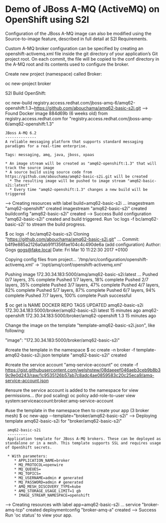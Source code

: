 # Demo of JBoss A-MQ (ActiveMQ) on OpenShift using S2I

Configuration of the JBoss A-MQ image can also be modified using the Source-to-image feature, 
described in full detail at S2I Requirements.

Custom A-MQ broker configuration can be specified by creating an openshift-activemq.xml file inside 
the git directory of your application’s Git project root. On each commit, 
the file will be copied to the conf directory in the A-MQ root and its contents used to configure the broker.

Create new project (namespace) called Broker:

oc new-project broker

S2I Build OpenShift:

oc new-build registry.access.redhat.com/jboss-amq-6/amq62-openshift:1.3~https://github.com/abouchama/amq62-basic-s2i.git
--> Found Docker image 884d69b (6 weeks old) from registry.access.redhat.com for "registry.access.redhat.com/jboss-amq-6/amq62-openshift:1.3"

    JBoss A-MQ 6.2 
    -------------- 
    A reliable messaging platform that supports standard messaging paradigms for a real-time enterprise.

    Tags: messaging, amq, java, jboss, xpaas

    * An image stream will be created as "amq62-openshift:1.3" that will track the source image
    * A source build using source code from https://github.com/abouchama/amq62-basic-s2i.git will be created
      * The resulting image will be pushed to image stream "amq62-basic-s2i:latest"
      * Every time "amq62-openshift:1.3" changes a new build will be triggered

--> Creating resources with label build=amq62-basic-s2i ...
    imagestream "amq62-openshift" created
    imagestream "amq62-basic-s2i" created
    buildconfig "amq62-basic-s2i" created
--> Success
    Build configuration "amq62-basic-s2i" created and build triggered.
    Run 'oc logs -f bc/amq62-basic-s2i' to stream the build progress.

$ oc logs -f bc/amq62-basic-s2i
Cloning "https://github.com/abouchama/amq62-basic-s2i.git" ...
	Commit:	b4f9e885a2126a0ab91f1356fae104c4c490de6a (add configuration)
	Author:	Gogs <gogs@fake.local>
	Date:	Fri Mar 10 11:22:30 2017 +0100

Copying config files from project...
'/tmp/src/configuration/openshift-activemq.xml' -> '/opt/amq/conf/openshift-activemq.xml'


Pushing image 172.30.34.183:5000/amq/amq62-basic-s2i:latest ...
Pushed 0/7 layers, 3% complete
Pushed 1/7 layers, 18% complete
Pushed 2/7 layers, 35% complete
Pushed 3/7 layers, 47% complete
Pushed 4/7 layers, 82% complete
Pushed 5/7 layers, 87% complete
Pushed 6/7 layers, 94% complete
Pushed 7/7 layers, 100% complete
Push successful

$ oc get is
NAME              DOCKER REPO                                 TAGS      UPDATED
amq62-basic-s2i   172.30.34.183:5000/broker/amq62-basic-s2i   latest    15 minutes ago
amq62-openshift   172.30.34.183:5000/broker/amq62-openshift   1.3       15 minutes ago

Change the image on the template "template-amq62-basic-s2i.json", like following:

"image": "172.30.34.183:5000/broker/amq62-basic-s2i"

#create the template in the namespace
$ oc create -n broker -f template-amq62-basic-s2i.json 
template "amq62-basic-s2i" created

#create the service account "amq-service-account"
oc create -f https://gist.githubusercontent.com/welshstew/08daeeef046aeb3ceb9b8b39c9e0d243/raw/1c9535126b57ab7c8adc4ae0859583c20c25eca9/amq-service-account.json

#ensure the service account is added to the namespace for view permissions... (for pod scaling)
oc policy add-role-to-user view system:serviceaccount:broker:amq-service-account

#use the template in the namespace then to create your app (3 broker mesh)
$ oc new-app --template="broker/amq62-basic-s2i"
--> Deploying template amq62-basic-s2i for "broker/amq62-basic-s2i"

     amq62-basic-s2i
     ---------
     Application template for JBoss A-MQ brokers. These can be deployed as standalone or in a mesh. This template supports SSL and requires usage of OpenShift secrets.

     * With parameters:
        * APPLICATION_NAME=broker
        * MQ_PROTOCOL=openwire
        * MQ_QUEUES=
        * MQ_TOPICS=
        * MQ_USERNAME=admin # generated
        * MQ_PASSWORD=admin # generated
        * AMQ_MESH_DISCOVERY_TYPE=kube
        * AMQ_STORAGE_USAGE_LIMIT=1 gb
        * IMAGE_STREAM_NAMESPACE=openshift

--> Creating resources with label app=amq62-basic-s2i ...
    service "broker-amq-tcp" created
    deploymentconfig "broker-amq-a" created
--> Success
    Run 'oc status' to view your app.